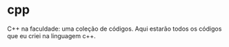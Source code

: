 # cpp
 C++ na faculdade: uma coleção de códigos.
 Aqui estarão todos os códigos que eu criei na linguagem c++.
